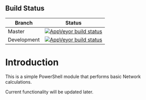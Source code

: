 ## Build Status

|Branch | Status |
|-------|:--------:|
|Master |[![AppVeyor build status](https://ci.appveyor.com/api/projects/status/github/pezhore/network-helper-psmodule?branch=master&svg=true)](https://ci.appveyor.com/project/pezhore/network-helper-psmodule/branch/master)|
|Development|[![AppVeyor build status](https://ci.appveyor.com/api/projects/status/github/pezhore/network-helper-psmodule?branch=development&svg=true)](https://ci.appveyor.com/project/pezhore/network-helper-psmodule/branch/development)|

# Introduction
This is a simple PowerShell module that performs basic Network calculations.

Current functionality will be updated later.